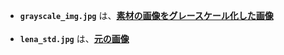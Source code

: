 - **`grayscale_img.jpg`** は、<ins>**素材の画像をグレースケール化した画像**</ins><br><br>
- **`lena_std.jpg`** は、<ins>**元の画像**</ins>
